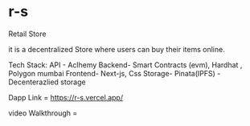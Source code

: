 # r-s
Retail Store

it is a decentralized Store where users can buy their items online.

Tech Stack: 
API - Aclhemy
Backend-  Smart Contracts (evm), Hardhat , Polygon mumbai
Frontend- Next-js, Css
Storage- Pinata(IPFS) - Decenterazlied storage

Dapp Link = https://r-s.vercel.app/

video Walkthrough =
